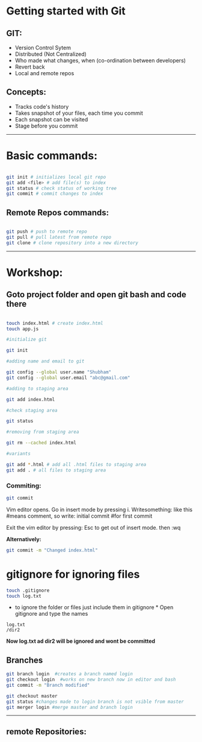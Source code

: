 <!-- this will contain the git commands -->
# Getting started with Git

## GIT:

* Version Control Sytem
* Distributed (Not Centralized)
* Who made what changes, when (co-ordination between developers)
* Revert back
* Local and remote repos

## Concepts: 

* Tracks code's history
* Takes snapshot of your files, each time you commit
* Each snapshot can be visited
* Stage before you commit

---

# Basic commands: 

```bash

git init # initializes local git repo
git add <file> # add file(s) to index
git status # check status of working tree
git commit # commit changes to index

```

## Remote Repos commands: 

```bash

git push # push to remote repo
git pull # pull latest from remote repo
git clone # clone repository into a new directory

```
---
# Workshop:
## Goto project folder and open git bash and code there

``` bash

touch index.html # create index.html
touch app.js

#initialize git

git init

#adding name and email to git

git config --global user.name "Shubham"
git config --global user.email "abc@gmail.com"

#adding to staging area

git add index.html

#check staging area

git status

#removing from staging area

git rm --cached index.html

#variants

git add *.html # add all .html files to staging area 
git add . # all files to staging area

```
### Commiting:
```bash
git commit
```

Vim editor opens. 
Go in insert mode by pressing i.
Writesomething: like this
#means comment, so write:
initial commit #for first commit


Exit the vim editor by pressing: Esc to get out of insert mode. then :wq 

**Alternatively:**
``` bash
git commit -m "Changed index.html"
```
# gitignore for ignoring files
```bash
touch .gitignore
touch log.txt

```
* to ignore the folder or files just include them in gitignore *
Open gitignore and type the names
```
log.txt
/dir2
```

**Now log.txt ad dir2 will be ignored and wont be committed**

## Branches

```bash
git branch login  #creates a branch named login
git checkout login  #works on new branch now in editor and bash
git commit -m "Branch modified"

git checkout master
git status #changes made to login branch is not vsible from master
git merger login #merge master and branch login
```
---
## remote Repositories:






